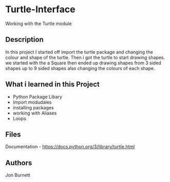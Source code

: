 # Turtle-Interface
Working with the Turtle module 

## Description
In this project I started off import the turtle package and changing the colour and shape of the turtle. Then i got the turtle to start drawing shapes. we started with the a Square then ended up drawing shapes from 3 sided shapes up to 9 sided shapes also changing the colours of each shape. 

## What i learned in this Project 

- Python Package Libary 
- Import modudales
- installing packages 
- working with Aliases
- Loops

## Files 

Documentation - https://docs.python.org/3/library/turtle.html

## Authors

Jon Burnett

